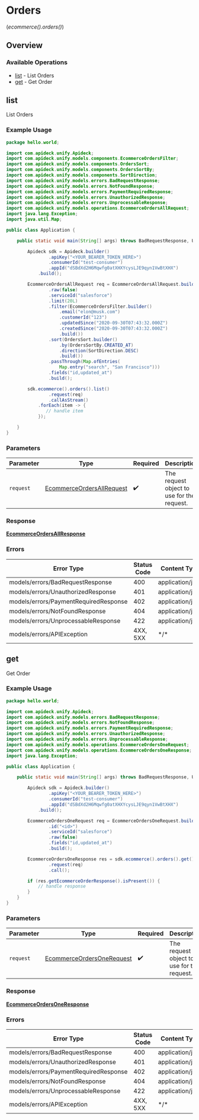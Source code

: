 # Orders
(*ecommerce().orders()*)

## Overview

### Available Operations

* [list](#list) - List Orders
* [get](#get) - Get Order

## list

List Orders

### Example Usage

```java
package hello.world;

import com.apideck.unify.Apideck;
import com.apideck.unify.models.components.EcommerceOrdersFilter;
import com.apideck.unify.models.components.OrdersSort;
import com.apideck.unify.models.components.OrdersSortBy;
import com.apideck.unify.models.components.SortDirection;
import com.apideck.unify.models.errors.BadRequestResponse;
import com.apideck.unify.models.errors.NotFoundResponse;
import com.apideck.unify.models.errors.PaymentRequiredResponse;
import com.apideck.unify.models.errors.UnauthorizedResponse;
import com.apideck.unify.models.errors.UnprocessableResponse;
import com.apideck.unify.models.operations.EcommerceOrdersAllRequest;
import java.lang.Exception;
import java.util.Map;

public class Application {

    public static void main(String[] args) throws BadRequestResponse, UnauthorizedResponse, PaymentRequiredResponse, NotFoundResponse, UnprocessableResponse, Exception {

        Apideck sdk = Apideck.builder()
                .apiKey("<YOUR_BEARER_TOKEN_HERE>")
                .consumerId("test-consumer")
                .appId("dSBdXd2H6Mqwfg0atXHXYcysLJE9qyn1VwBtXHX")
            .build();

        EcommerceOrdersAllRequest req = EcommerceOrdersAllRequest.builder()
                .raw(false)
                .serviceId("salesforce")
                .limit(20L)
                .filter(EcommerceOrdersFilter.builder()
                    .email("elon@musk.com")
                    .customerId("123")
                    .updatedSince("2020-09-30T07:43:32.000Z")
                    .createdSince("2020-09-30T07:43:32.000Z")
                    .build())
                .sort(OrdersSort.builder()
                    .by(OrdersSortBy.CREATED_AT)
                    .direction(SortDirection.DESC)
                    .build())
                .passThrough(Map.ofEntries(
                    Map.entry("search", "San Francisco")))
                .fields("id,updated_at")
                .build();

        sdk.ecommerce().orders().list()
                .request(req)
                .callAsStream()
            .forEach(item -> {
               // handle item
            });

    }
}
```

### Parameters

| Parameter                                                                         | Type                                                                              | Required                                                                          | Description                                                                       |
| --------------------------------------------------------------------------------- | --------------------------------------------------------------------------------- | --------------------------------------------------------------------------------- | --------------------------------------------------------------------------------- |
| `request`                                                                         | [EcommerceOrdersAllRequest](../../models/operations/EcommerceOrdersAllRequest.md) | :heavy_check_mark:                                                                | The request object to use for the request.                                        |

### Response

**[EcommerceOrdersAllResponse](../../models/operations/EcommerceOrdersAllResponse.md)**

### Errors

| Error Type                            | Status Code                           | Content Type                          |
| ------------------------------------- | ------------------------------------- | ------------------------------------- |
| models/errors/BadRequestResponse      | 400                                   | application/json                      |
| models/errors/UnauthorizedResponse    | 401                                   | application/json                      |
| models/errors/PaymentRequiredResponse | 402                                   | application/json                      |
| models/errors/NotFoundResponse        | 404                                   | application/json                      |
| models/errors/UnprocessableResponse   | 422                                   | application/json                      |
| models/errors/APIException            | 4XX, 5XX                              | \*/\*                                 |

## get

Get Order

### Example Usage

```java
package hello.world;

import com.apideck.unify.Apideck;
import com.apideck.unify.models.errors.BadRequestResponse;
import com.apideck.unify.models.errors.NotFoundResponse;
import com.apideck.unify.models.errors.PaymentRequiredResponse;
import com.apideck.unify.models.errors.UnauthorizedResponse;
import com.apideck.unify.models.errors.UnprocessableResponse;
import com.apideck.unify.models.operations.EcommerceOrdersOneRequest;
import com.apideck.unify.models.operations.EcommerceOrdersOneResponse;
import java.lang.Exception;

public class Application {

    public static void main(String[] args) throws BadRequestResponse, UnauthorizedResponse, PaymentRequiredResponse, NotFoundResponse, UnprocessableResponse, Exception {

        Apideck sdk = Apideck.builder()
                .apiKey("<YOUR_BEARER_TOKEN_HERE>")
                .consumerId("test-consumer")
                .appId("dSBdXd2H6Mqwfg0atXHXYcysLJE9qyn1VwBtXHX")
            .build();

        EcommerceOrdersOneRequest req = EcommerceOrdersOneRequest.builder()
                .id("<id>")
                .serviceId("salesforce")
                .raw(false)
                .fields("id,updated_at")
                .build();

        EcommerceOrdersOneResponse res = sdk.ecommerce().orders().get()
                .request(req)
                .call();

        if (res.getEcommerceOrderResponse().isPresent()) {
            // handle response
        }
    }
}
```

### Parameters

| Parameter                                                                         | Type                                                                              | Required                                                                          | Description                                                                       |
| --------------------------------------------------------------------------------- | --------------------------------------------------------------------------------- | --------------------------------------------------------------------------------- | --------------------------------------------------------------------------------- |
| `request`                                                                         | [EcommerceOrdersOneRequest](../../models/operations/EcommerceOrdersOneRequest.md) | :heavy_check_mark:                                                                | The request object to use for the request.                                        |

### Response

**[EcommerceOrdersOneResponse](../../models/operations/EcommerceOrdersOneResponse.md)**

### Errors

| Error Type                            | Status Code                           | Content Type                          |
| ------------------------------------- | ------------------------------------- | ------------------------------------- |
| models/errors/BadRequestResponse      | 400                                   | application/json                      |
| models/errors/UnauthorizedResponse    | 401                                   | application/json                      |
| models/errors/PaymentRequiredResponse | 402                                   | application/json                      |
| models/errors/NotFoundResponse        | 404                                   | application/json                      |
| models/errors/UnprocessableResponse   | 422                                   | application/json                      |
| models/errors/APIException            | 4XX, 5XX                              | \*/\*                                 |